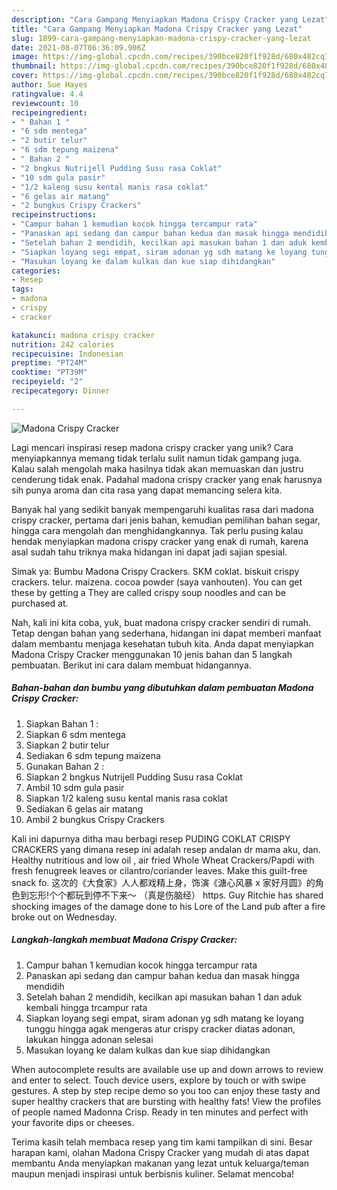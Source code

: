 ```yaml
---
description: "Cara Gampang Menyiapkan Madona Crispy Cracker yang Lezat"
title: "Cara Gampang Menyiapkan Madona Crispy Cracker yang Lezat"
slug: 1899-cara-gampang-menyiapkan-madona-crispy-cracker-yang-lezat
date: 2021-08-07T06:36:09.906Z
image: https://img-global.cpcdn.com/recipes/390bce820f1f928d/680x482cq70/madona-crispy-cracker-foto-resep-utama.jpg
thumbnail: https://img-global.cpcdn.com/recipes/390bce820f1f928d/680x482cq70/madona-crispy-cracker-foto-resep-utama.jpg
cover: https://img-global.cpcdn.com/recipes/390bce820f1f928d/680x482cq70/madona-crispy-cracker-foto-resep-utama.jpg
author: Sue Hayes
ratingvalue: 4.4
reviewcount: 10
recipeingredient:
- " Bahan 1 "
- "6 sdm mentega"
- "2 butir telur"
- "6 sdm tepung maizena"
- " Bahan 2 "
- "2 bngkus Nutrijell Pudding Susu rasa Coklat"
- "10 sdm gula pasir"
- "1/2 kaleng susu kental manis rasa coklat"
- "6 gelas air matang"
- "2 bungkus Crispy Crackers"
recipeinstructions:
- "Campur bahan 1 kemudian kocok hingga tercampur rata"
- "Panaskan api sedang dan campur bahan kedua dan masak hingga mendidih"
- "Setelah bahan 2 mendidih, kecilkan api masukan bahan 1 dan aduk kembali hingga trcampur rata"
- "Siapkan loyang segi empat, siram adonan yg sdh matang ke loyang tunggu hingga agak mengeras atur crispy cracker diatas adonan, lakukan hingga adonan selesai"
- "Masukan loyang ke dalam kulkas dan kue siap dihidangkan"
categories:
- Resep
tags:
- madona
- crispy
- cracker

katakunci: madona crispy cracker 
nutrition: 242 calories
recipecuisine: Indonesian
preptime: "PT24M"
cooktime: "PT39M"
recipeyield: "2"
recipecategory: Dinner

---
```



![Madona Crispy Cracker](https://img-global.cpcdn.com/recipes/390bce820f1f928d/680x482cq70/madona-crispy-cracker-foto-resep-utama.jpg)

Lagi mencari inspirasi resep madona crispy cracker yang unik? Cara menyiapkannya memang tidak terlalu sulit namun tidak gampang juga. Kalau salah mengolah maka hasilnya tidak akan memuaskan dan justru cenderung tidak enak. Padahal madona crispy cracker yang enak harusnya sih punya aroma dan cita rasa yang dapat memancing selera kita.

Banyak hal yang sedikit banyak mempengaruhi kualitas rasa dari madona crispy cracker, pertama dari jenis bahan, kemudian pemilihan bahan segar, hingga cara mengolah dan menghidangkannya. Tak perlu pusing kalau hendak menyiapkan madona crispy cracker yang enak di rumah, karena asal sudah tahu triknya maka hidangan ini dapat jadi sajian spesial.

Simak ya: Bumbu Madona Crispy Crackers. SKM coklat. biskuit crispy crackers. telur. maizena. cocoa powder (saya vanhouten). You can get these by getting a They are called crispy soup noodles and can be purchased at.


Nah, kali ini kita coba, yuk, buat madona crispy cracker sendiri di rumah. Tetap dengan bahan yang sederhana, hidangan ini dapat memberi manfaat dalam membantu menjaga kesehatan tubuh kita. Anda dapat menyiapkan Madona Crispy Cracker menggunakan 10 jenis bahan dan 5 langkah pembuatan. Berikut ini cara dalam membuat hidangannya.

<!--inarticleads1-->

##### Bahan-bahan dan bumbu yang dibutuhkan dalam pembuatan Madona Crispy Cracker:

1. Siapkan  Bahan 1 :
1. Siapkan 6 sdm mentega
1. Siapkan 2 butir telur
1. Sediakan 6 sdm tepung maizena
1. Gunakan  Bahan 2 :
1. Siapkan 2 bngkus Nutrijell Pudding Susu rasa Coklat
1. Ambil 10 sdm gula pasir
1. Siapkan 1/2 kaleng susu kental manis rasa coklat
1. Sediakan 6 gelas air matang
1. Ambil 2 bungkus Crispy Crackers


Kali ini dapurnya ditha mau berbagi resep PUDING COKLAT CRISPY CRACKERS yang dimana resep ini adalah resep andalan dr mama aku, dan. Healthy nutritious and low oil , air fried Whole Wheat Crackers/Papdi with fresh fenugreek leaves or cilantro/coriander leaves. Make this guilt-free snack fo. 这次的《大食家》人人都戏精上身，饰演《溏心风暴 x 家好月圆》的角色到忘形!个个都玩到停不下来～ （真是伤脑经） https. Guy Ritchie has shared shocking images of the damage done to his Lore of the Land pub after a fire broke out on Wednesday. 

<!--inarticleads2-->

##### Langkah-langkah membuat Madona Crispy Cracker:

1. Campur bahan 1 kemudian kocok hingga tercampur rata
1. Panaskan api sedang dan campur bahan kedua dan masak hingga mendidih
1. Setelah bahan 2 mendidih, kecilkan api masukan bahan 1 dan aduk kembali hingga trcampur rata
1. Siapkan loyang segi empat, siram adonan yg sdh matang ke loyang tunggu hingga agak mengeras atur crispy cracker diatas adonan, lakukan hingga adonan selesai
1. Masukan loyang ke dalam kulkas dan kue siap dihidangkan


When autocomplete results are available use up and down arrows to review and enter to select. Touch device users, explore by touch or with swipe gestures. A step by step recipe demo so you too can enjoy these tasty and super healthy crackers that are bursting with healthy fats! View the profiles of people named Madonna Crisp. Ready in ten minutes and perfect with your favorite dips or cheeses. 

Terima kasih telah membaca resep yang tim kami tampilkan di sini. Besar harapan kami, olahan Madona Crispy Cracker yang mudah di atas dapat membantu Anda menyiapkan makanan yang lezat untuk keluarga/teman maupun menjadi inspirasi untuk berbisnis kuliner. Selamat mencoba!
